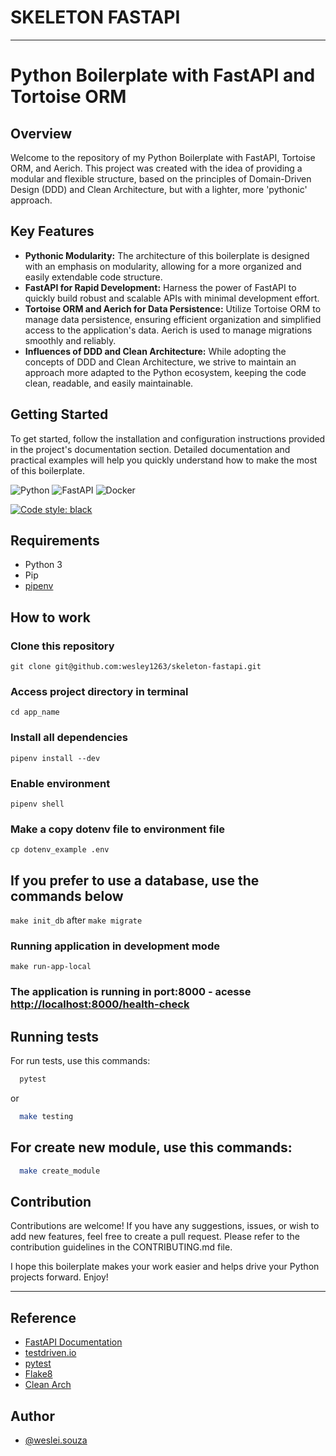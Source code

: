 
# SKELETON FASTAPI

---

# Python Boilerplate with FastAPI and Tortoise ORM

## Overview

Welcome to the repository of my Python Boilerplate with FastAPI, Tortoise ORM, and Aerich. This project was created with the idea of providing a modular and flexible structure, based on the principles of Domain-Driven Design (DDD) and Clean Architecture, but with a lighter, more 'pythonic' approach.

## Key Features

- **Pythonic Modularity:** The architecture of this boilerplate is designed with an emphasis on modularity, allowing for a more organized and easily extendable code structure.
- **FastAPI for Rapid Development:** Harness the power of FastAPI to quickly build robust and scalable APIs with minimal development effort.
- **Tortoise ORM and Aerich for Data Persistence:** Utilize Tortoise ORM to manage data persistence, ensuring efficient organization and simplified access to the application's data. Aerich is used to manage migrations smoothly and reliably.
- **Influences of DDD and Clean Architecture:** While adopting the concepts of DDD and Clean Architecture, we strive to maintain an approach more adapted to the Python ecosystem, keeping the code clean, readable, and easily maintainable.

## Getting Started

To get started, follow the installation and configuration instructions provided in the project's documentation section. Detailed documentation and practical examples will help you quickly understand how to make the most of this boilerplate.


![Python](https://img.shields.io/badge/python-3670A0?style=for-the-badge&logo=python&logoColor=ffdd54)
![FastAPI](https://img.shields.io/badge/FastAPI-005571?style=for-the-badge&logo=fastapi)
![Docker](https://img.shields.io/badge/docker-%230db7ed.svg?style=for-the-badge&logo=docker&logoColor=white)

[![Code style: black](https://img.shields.io/badge/code%20style-black-000000.svg)](https://github.com/ambv/black)


## Requirements


 - Python 3 
 - Pip
 - [pipenv](https://pipenv-fork.readthedocs.io/en/latest/basics.html)


## How to work

### Clone this repository
`git clone git@github.com:wesley1263/skeleton-fastapi.git`

### Access project directory in terminal
`cd app_name`

### Install all dependencies
`pipenv install --dev`

### Enable environment
`pipenv shell`

### Make a copy dotenv file to environment file
`cp dotenv_example .env`

## If you prefer to use a database, use the commands below 
`make init_db` 
after 
`make migrate`

### Running application in development mode
`make run-app-local`

### The application is running in port:8000 - acesse <http://localhost:8000/health-check> 
## Running tests

For run tests, use this commands:

```bash
  pytest 
```
or
```bash
  make testing 
```

## For create new module, use this commands:
```bash
  make create_module 
```
## Contribution

Contributions are welcome! If you have any suggestions, issues, or wish to add new features, feel free to create a pull request. Please refer to the contribution guidelines in the CONTRIBUTING.md file.

I hope this boilerplate makes your work easier and helps drive your Python projects forward. Enjoy!

---
## Reference

 - [FastAPI Documentation](https://fastapi.tiangolo.com/)
 - [testdriven.io](https://testdriven.io/courses/tdd-fastapi/)
 - [pytest](https://docs.pytest.org/en/6.2.x/contents.html)
 - [Flake8](https://flake8.pycqa.org/en/latest/)
 - [Clean Arch](https://blog.cleancoder.com/uncle-bob/2012/08/13/the-clean-architecture.html)
 
## Author

- [@weslei.souza](weslei.souza@under.com.br)





